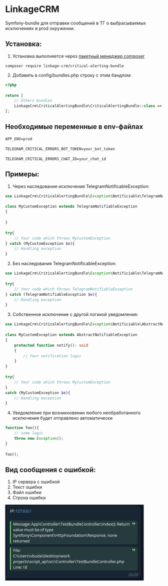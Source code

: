 # LinkageCRM

Symfony-bundle для отправки сообщений в ТГ о выбрасываемых исключениях в prod окружении.

## Установка:
1) Установка выполняется через [пакетный менеджер composer](https://getcomposer.org/doc/01-basic-usage.md)
```
composer require linkage-crm/critical-alerting-bundle
```

2) Добавить в config/bundles.php строку с этим бандлом:
```php
<?php 

return [
    // Others bundles
    LinkageCrm\CriticalAlertingBundle\CriticalAlertingBundle::class => ['prod' => true],
];
```


## Необходимые переменные в **env-файлах**
```
APP_ENV=prod

TELEGRAM_CRITICAL_ERRORS_BOT_TOKEN=your_bot_token

TELEGRAM_CRITICAL_ERRORS_CHAT_ID=your_chat_id
```

## Примеры:

1) Через наследование исключения TelegramNotificableException:

```php
use LinkageCrm\CriticalAlertingBundle\Exception\Notificiable\TelegramNotifiableException;

class MyCustomException extends TelegramNotifiableException
{

}

try{
    // Your code which throws MyCustomException
} catch (MyCustomException $e){
    // Handling exception
}
```

2)  Без наследования TelegramNotificableException:

```php
use LinkageCrm\CriticalAlertingBundle\Exception\Notificiable\TelegramNotifiableException;

try{
    // Your code which throws TelegramNotifiableException
} catch (TelegramNotifiableException $e){
    // Handling exception
}
```

3) Собственное исключение с другой логикой уведомления:

```php
use LinkageCrm\CriticalAlertingBundle\Exception\Notificiable\AbstractNotifiableException;

class MyCustomException extends AbstractNotifiableException
{
    protected function notify(): void
	{
	    // Your notification logic
	}
}

try{
    // Your code which throws MyCustomException
}
catch (MyCustomException $e){
    // Handling exception
}
```

4) Уведомление при возникновении любого необработанного исключения будет отправлено автоматически

```php
function foo(){
    // some logic
    throw new Exception();
}

foo();
```

## Вид сообщения с ошибкой:
1) IP сервера с ошибкой
2) Текст ошибки
3) Файл ошибки
4) Строка ошибки

![img.png](message_example.png)